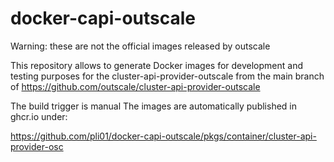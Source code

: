 # docker-capi-outscale

Warning: these are not the official images released by outscale

This repository allows to generate Docker images for development and testing purposes 
for the cluster-api-provider-outscale from the main branch of https://github.com/outscale/cluster-api-provider-outscale

The build trigger is manual
The images are automatically published in ghcr.io under:

https://github.com/pli01/docker-capi-outscale/pkgs/container/cluster-api-provider-osc

